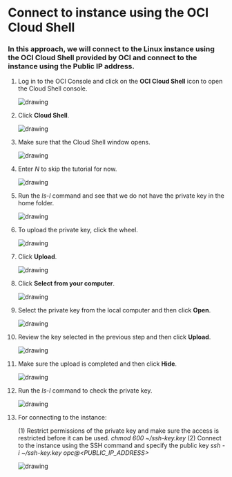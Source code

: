 # Connect to instance using the OCI Cloud Shell

### In this approach, we will connect to the Linux instance using the OCI Cloud Shell provided by OCI and connect to the instance using the Public IP address.


1. Log in to the OCI Console and click on the **OCI Cloud Shell** icon to open the Cloud Shell console.
    
    ![drawing](./SS/ssh_cloud_shell/1.png)

2. Click **Cloud Shell**.

    ![drawing](./SS/ssh_cloud_shell/2.png)

3. Make sure that the Cloud Shell window opens.

    ![drawing](./SS/ssh_cloud_shell/3.png)

4. Enter *N* to skip the tutorial for now.

    ![drawing](./SS/ssh_cloud_shell/4.png)

5. Run the *ls-l* command and see that we do not have the private key in the home folder.

    ![drawing](./SS/ssh_cloud_shell/5.png)

6. To upload the private key, click the wheel.

    ![drawing](./SS/ssh_cloud_shell/6.png)

7. Click **Upload**.

    ![drawing](./SS/ssh_cloud_shell/6.png)

8. Click **Select from your computer**.

    ![drawing](./SS/ssh_cloud_shell/7.png)

9. Select the private key from the local computer and then click **Open**.

    ![drawing](./SS/ssh_cloud_shell/8.png)

10. Review the key selected in the previous step and then click **Upload**.

    ![drawing](./SS/ssh_cloud_shell/9.png)

11. Make sure the upload is completed and then click **Hide**.

    ![drawing](./SS/ssh_cloud_shell/10.png)

12. Run the *ls-l* command to check the private key.

    ![drawing](./SS/ssh_cloud_shell/11.png)

13. For connecting to the instance:

    (1) Restrict permissions of the private key and make sure the access is restricted before it can be used.
            *chmod 600 ~/ssh-key.key*
    (2) Connect to the instance using the SSH command and specify the public key
            *ssh -i ~/ssh-key.key opc@<PUBLIC_IP_ADDRESS>*

    ![drawing](./SS/ssh_cloud_shell/12.png)
